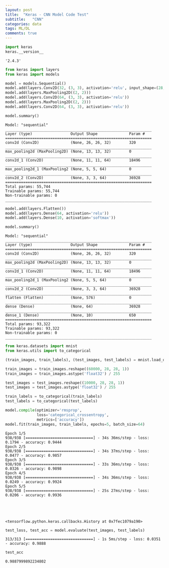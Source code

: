 ```yaml
---
layout: post
title:  "Keras - CNN Model Code Test"
subtitle:   "CNN"
categories: data
tags: ML/DL
comments: true
---
```

```python
import keras
keras.__version__

```




    '2.4.3'




```python
from keras import layers
from keras import models

model = models.Sequential()
model.add(layers.Conv2D(32, (3, 3), activation='relu', input_shape=(28, 28, 1)))
model.add(layers.MaxPooling2D((2, 2)))
model.add(layers.Conv2D(64, (3, 3), activation='relu'))
model.add(layers.MaxPooling2D((2, 2)))
model.add(layers.Conv2D(64, (3, 3), activation='relu'))

```


```python
model.summary()

```

    Model: "sequential"
    _________________________________________________________________
    Layer (type)                 Output Shape              Param #   
    =================================================================
    conv2d (Conv2D)              (None, 26, 26, 32)        320       
    _________________________________________________________________
    max_pooling2d (MaxPooling2D) (None, 13, 13, 32)        0         
    _________________________________________________________________
    conv2d_1 (Conv2D)            (None, 11, 11, 64)        18496     
    _________________________________________________________________
    max_pooling2d_1 (MaxPooling2 (None, 5, 5, 64)          0         
    _________________________________________________________________
    conv2d_2 (Conv2D)            (None, 3, 3, 64)          36928     
    =================================================================
    Total params: 55,744
    Trainable params: 55,744
    Non-trainable params: 0
    _________________________________________________________________



```python
model.add(layers.Flatten())
model.add(layers.Dense(64, activation='relu'))
model.add(layers.Dense(10, activation='softmax'))

```


```python
model.summary()

```

    Model: "sequential"
    _________________________________________________________________
    Layer (type)                 Output Shape              Param #   
    =================================================================
    conv2d (Conv2D)              (None, 26, 26, 32)        320       
    _________________________________________________________________
    max_pooling2d (MaxPooling2D) (None, 13, 13, 32)        0         
    _________________________________________________________________
    conv2d_1 (Conv2D)            (None, 11, 11, 64)        18496     
    _________________________________________________________________
    max_pooling2d_1 (MaxPooling2 (None, 5, 5, 64)          0         
    _________________________________________________________________
    conv2d_2 (Conv2D)            (None, 3, 3, 64)          36928     
    _________________________________________________________________
    flatten (Flatten)            (None, 576)               0         
    _________________________________________________________________
    dense (Dense)                (None, 64)                36928     
    _________________________________________________________________
    dense_1 (Dense)              (None, 10)                650       
    =================================================================
    Total params: 93,322
    Trainable params: 93,322
    Non-trainable params: 0
    _________________________________________________________________



```python
from keras.datasets import mnist
from keras.utils import to_categorical

(train_images, train_labels), (test_images, test_labels) = mnist.load_data()

train_images = train_images.reshape((60000, 28, 28, 1))
train_images = train_images.astype('float32') / 255

test_images = test_images.reshape((10000, 28, 28, 1))
test_images = test_images.astype('float32') / 255

train_labels = to_categorical(train_labels)
test_labels = to_categorical(test_labels)

```


```python
model.compile(optimizer='rmsprop',
              loss='categorical_crossentropy',
              metrics=['accuracy'])
model.fit(train_images, train_labels, epochs=5, batch_size=64)

```

    Epoch 1/5
    938/938 [==============================] - 34s 36ms/step - loss: 0.1794 - accuracy: 0.9444
    Epoch 2/5
    938/938 [==============================] - 34s 37ms/step - loss: 0.0477 - accuracy: 0.9857
    Epoch 3/5
    938/938 [==============================] - 33s 36ms/step - loss: 0.0326 - accuracy: 0.9898
    Epoch 4/5
    938/938 [==============================] - 34s 36ms/step - loss: 0.0249 - accuracy: 0.9924
    Epoch 5/5
    938/938 [==============================] - 25s 27ms/step - loss: 0.0206 - accuracy: 0.9936





    <tensorflow.python.keras.callbacks.History at 0x7fec1079a190>




```python
test_loss, test_acc = model.evaluate(test_images, test_labels)

```

    313/313 [==============================] - 1s 5ms/step - loss: 0.0351 - accuracy: 0.9888



```python
test_acc

```




    0.9887999892234802




```python

```
